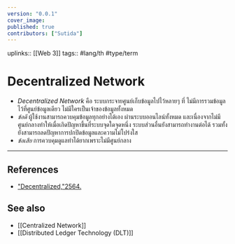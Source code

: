 ```yaml
---
version: "0.0.1"
cover_image:
published: true
contributors: ["Sutida"]
---
```

uplinks:: [[Web 3]]
tags:: #lang/th #type/term

# Decentralized Network
- *Decentralized Network* คือ ระบบกระจายศูนย์เก็บข้อมูลไปไว้หลายๆ ที่ ไม่มีการรวมข้อมูลไว้ที่ศูนย์ข้อมูลเดียว ไม่มีใครเป็นเจ้าของข้อมูลทั้งหมด
- *ข้อดี* ผู้ใช้งานสามารถควบคุมข้อมูลทุกอย่างได้เอง ผ่านระบบออนไลน์ทั้งหมด และเนื่องจากไม่มีศูนย์กลางทำให้เมื่อเกิดปัญหาขึ้นที่ระบบจุดใดจุดหนึ่ง ระบบส่วนอื่นยังสามารถทำงานต่อได้ รวมทั้งยังสามารถลดปัญหาการปกปิดข้อมูลและความไม่โปร่งใส
- *ข้อเสีย* การควบคุมดูแลทำได้ยากเพราะไม่มีศูนย์กลาง
---
## References
- ["Decentralized,"2564.](https://zipmex.com/th/glossary/decentralized/)
## See also
- [[Centralized Network]]
- [[Distributed Ledger Technology (DLT)]]
